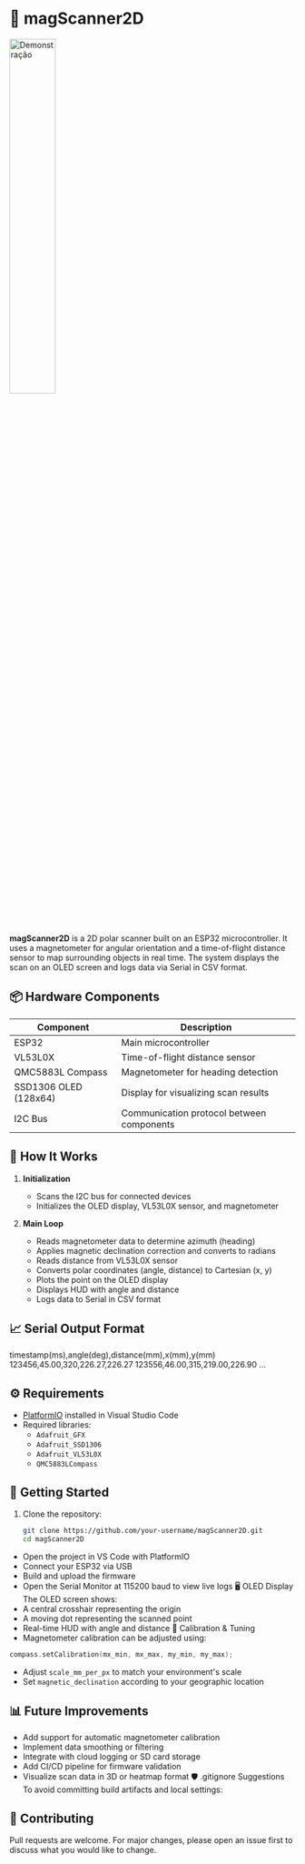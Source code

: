 # 🧭 magScanner2D

<div style="display: inline_block">
<img align="center" src="/image/demo.gif" alt="Demonstração"  width="40%">
</div>

**magScanner2D** is a 2D polar scanner built on an ESP32 microcontroller. It uses a magnetometer for angular orientation and a time-of-flight distance sensor to map surrounding objects in real time. The system displays the scan on an OLED screen and logs data via Serial in CSV format.

## 📦 Hardware Components

| Component            | Description                                      |
|---------------------|--------------------------------------------------|
| ESP32               | Main microcontroller                             |
| VL53L0X             | Time-of-flight distance sensor                   |
| QMC5883L Compass    | Magnetometer for heading detection               |
| SSD1306 OLED (128x64)| Display for visualizing scan results            |
| I2C Bus             | Communication protocol between components        |

## 🧠 How It Works

1. **Initialization**
   - Scans the I2C bus for connected devices
   - Initializes the OLED display, VL53L0X sensor, and magnetometer

2. **Main Loop**
   - Reads magnetometer data to determine azimuth (heading)
   - Applies magnetic declination correction and converts to radians
   - Reads distance from VL53L0X sensor
   - Converts polar coordinates (angle, distance) to Cartesian (x, y)
   - Plots the point on the OLED display
   - Displays HUD with angle and distance
   - Logs data to Serial in CSV format

## 📈 Serial Output Format
timestamp(ms),angle(deg),distance(mm),x(mm),y(mm) 123456,45.00,320,226.27,226.27 123556,46.00,315,219.00,226.90 ...

## ⚙️ Requirements

- [PlatformIO](https://platformio.org/) installed in Visual Studio Code
- Required libraries:
  - `Adafruit_GFX`
  - `Adafruit_SSD1306`
  - `Adafruit_VL53L0X`
  - `QMC5883LCompass`

## 🚀 Getting Started

1. Clone the repository:
   ```bash
   git clone https://github.com/your-username/magScanner2D.git
   cd magScanner2D
   ```
- Open the project in VS Code with PlatformIO
- Connect your ESP32 via USB
- Build and upload the firmware
- Open the Serial Monitor at 115200 baud to view live logs
🖥️ OLED Display
The OLED screen shows:
- A central crosshair representing the origin
- A moving dot representing the scanned point
- Real-time HUD with angle and distance
🧪 Calibration & Tuning
- Magnetometer calibration can be adjusted using:
```cpp
compass.setCalibration(mx_min, mx_max, my_min, my_max);
```
- Adjust `scale_mm_per_px` to match your environment's scale
- Set `magnetic_declination` according to your geographic location

## 📊 Future Improvements
- Add support for automatic magnetometer calibration
- Implement data smoothing or filtering
- Integrate with cloud logging or SD card storage
- Add CI/CD pipeline for firmware validation
- Visualize scan data in 3D or heatmap format
🛡️ .gitignore Suggestions
To avoid committing build artifacts and local settings:

## 🤝 Contributing
Pull requests are welcome. For major changes, please open an issue first to discuss what you would like to change.
